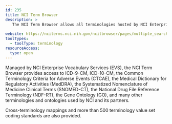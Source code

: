 ```yaml
---
id: 235
title: NCI Term Browser
description: >
   The NCI Term Browser allows all terminologies hosted by NCI Enterprise Vocabulary Services (EVS) to be viewed and searched in an integrated environment. 
  
website: https://nciterms.nci.nih.gov/ncitbrowser/pages/multiple_search.jsf?nav_type=terminologies
toolTypes:
  - toolType: terminology
resourceAccess:
  type: open
---
```

Managed by NCI Enterprise Vocabulary Services (EVS), the NCI Term Browser provides access to ICD-9-CM, ICD-10-CM, the Common Terminology Criteria for Adverse Events (CTCAE), the Medical Dictionary for Regulatory Activities (MedDRA), the Systematized Nomenclature of Medicine Clinical Terms (SNOMED-CT), the National Drug File Reference Terminology (NDF-RT), the Gene Ontology (GO), and many other terminologies and ontologies used by NCI and its partners.

Cross-terminology mappings and more than 500 terminology value set coding standards are also provided.